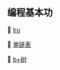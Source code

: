 ## 编程基本功

🚀️ [lru](https://github.com/Cavan-xu/data-structure/tree/master/go/lru)

🚀️ [单链表](https://github.com/Cavan-xu/data-structure/tree/master/list/singlelist)

🚀️ [b+树](https://github.com/Cavan-xu/data-structure/tree/master/tree/bplus)

